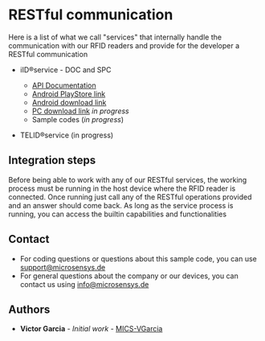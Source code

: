# RESTful communication 
Here is a list of what we call "services" that internally handle the communication with our RFID readers and provide for the developer a RESTful communication 

* iID®service - DOC and SPC
    * [API Documentation](https://www.microsensys.de/downloads/DevSamples/Libraries/Windows/iIDservice%20-%20RESTful/APIDoc_iIDservice_1.3_E.pdf)
    * [Android PlayStore link](https://play.google.com/store/apps/details?id=de.microsensys.iidservice)
    * [Android download link](https://www.microsensys.de/downloads/DevSamples/Libraries/Android/iIDservice%20-%20RESTful/iID%c2%aeservice_v1.3.apk)
    * [PC download link](https://www.microsensys.de/en/contacts/) *in progress*
    * Sample codes (*in progress*)
        
* TELID®service (in progress) 

## Integration steps
Before being able to work with any of our RESTful services, the working process must be running in the host device where the RFID reader is connected.
Once running just call any of the RESTful operations provided and an answer should come back. As long as the service process is running, you can access the builtin capabilities and functionalities

## Contact
* For coding questions or questions about this sample code, you can use [support@microsensys.de](mailto:support@microsensys.de)
* For general questions about the company or our devices, you can contact us using [info@microsensys.de](mailto:info@microsensys.de)

## Authors

* **Victor Garcia** - *Initial work* - [MICS-VGarcia](https://github.com/MICS-VGarcia/)
